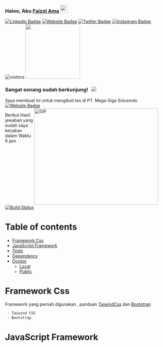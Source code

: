 ### Haloo, Aku <a href="https://gkassym.netlify.app" target="_blank">Faizol Ama</a> <img src="https://media.giphy.com/media/hvRJCLFzcasrR4ia7z/giphy.gif" width="25px">
[![Linkedin Badge](https://img.shields.io/badge/-LinkedIn-0e76a8?style=flat-square&logo=Linkedin&logoColor=white)](https://www.linkedin.com/in/faizol-ama-955a13195)
[![Website Badge](https://img.shields.io/badge/Website-3b5998?style=flat-square&logo=google-chrome&logoColor=white)](https://www.javazol.com)
[![Twitter Badge](https://img.shields.io/badge/-Twitter-00acee?style=flat-square&logo=Twitter&logoColor=white)](https://twitter.com/Izol56483927)
[![Instagram Badge](https://img.shields.io/badge/-Instagram-e4405f?style=flat-square&logo=Instagram&logoColor=white)](https://instagram.com/zzzzzooolll/)
![visitors](https://visitor-badge.glitch.me/badge?page_id=page.id)
<img height="180em" src="https://github-readme-stats.vercel.app/api?username=izolama&show_icons=true&hide_border=true&&count_private=true&include_all_commits=true" />



### Sangat senang sudah berkunjung! &nbsp; ![](https://visitor-badge.glitch.me/badge?page_id=izolama.izolama)

Saya membuat ini untuk mengikuti tes di PT. Mega Giga Solusindo [![Website Badge](https://img.shields.io/badge/Website-3b5998?style=flat-square&logo=google-chrome&logoColor=white)](https://https://megagigasolusindo.co.id/)
<img align="right" alt="GIF" src="https://github.com/Gapur/Gapur/blob/master/coding.gif?raw=true" width="408" height="318" />
  
Berikut Hasil jawaban yang sudah saya kerjakan dalam
Waktu 6 jam 

[![Build Status](https://travis-ci.org/ekalinin/github-markdown-toc.svg?branch=master)](https://travis-ci.org/ekalinin/github-markdown-toc)

Table of contents
=================

<!--ts-->
   * [Framework Css](#frameworkcss)
   * [JavaScript Framework](#javascriptframework)
   * [Tests](#tests)
   * [Dependency](#dependency)
   * [Docker](#docker)
     * [Local](#local)
     * [Public](#public)
<!--te-->


Framework Css
============

Framework yang pernah digunakan , panduan 
[TaiwindCss](https://tailwindcss.com/) dan 
[Bootstrap](https://getbootstrap.com/)

```bash
 - Taiwind CSS
 - Bootstrap
```

JavaScript Framework
============
